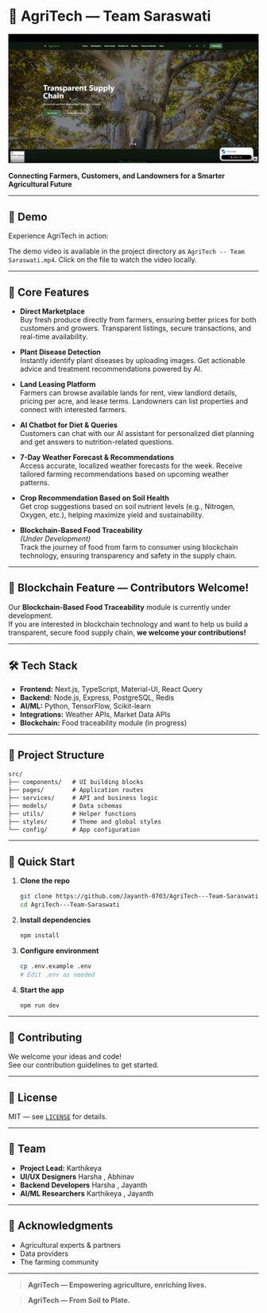 # 🌾 AgriTech — Team Saraswati

![AgriTech Cover](./Cover.png)

**Connecting Farmers, Customers, and Landowners for a Smarter Agricultural Future**

---

## 🎥 Demo

Experience AgriTech in action:

The demo video is available in the project directory as `AgriTech -- Team Saraswati.mp4`. Click on the file to watch the video locally.

---

## 🌟 Core Features

- **Direct Marketplace**  
  Buy fresh produce directly from farmers, ensuring better prices for both customers and growers. Transparent listings, secure transactions, and real-time availability.

- **Plant Disease Detection**  
  Instantly identify plant diseases by uploading images. Get actionable advice and treatment recommendations powered by AI.

- **Land Leasing Platform**  
  Farmers can browse available lands for rent, view landlord details, pricing per acre, and lease terms. Landowners can list properties and connect with interested farmers.

- **AI Chatbot for Diet & Queries**  
  Customers can chat with our AI assistant for personalized diet planning and get answers to nutrition-related questions.

- **7-Day Weather Forecast & Recommendations**  
  Access accurate, localized weather forecasts for the week. Receive tailored farming recommendations based on upcoming weather patterns.

- **Crop Recommendation Based on Soil Health**  
  Get crop suggestions based on soil nutrient levels (e.g., Nitrogen, Oxygen, etc.), helping maximize yield and sustainability.

- **Blockchain-Based Food Traceability**  
  *(Under Development)*  
  Track the journey of food from farm to consumer using blockchain technology, ensuring transparency and safety in the supply chain.

---

## 🚧 Blockchain Feature — Contributors Welcome!

Our **Blockchain-Based Food Traceability** module is currently under development.  
If you are interested in blockchain technology and want to help us build a transparent, secure food supply chain, **we welcome your contributions!**

---

## 🛠️ Tech Stack

- **Frontend:** Next.js, TypeScript, Material-UI, React Query  
- **Backend:** Node.js, Express, PostgreSQL, Redis  
- **AI/ML:** Python, TensorFlow, Scikit-learn  
- **Integrations:** Weather APIs, Market Data APIs  
- **Blockchain:** Food traceability module (in progress)

---

## 📁 Project Structure

````plaintext
src/
├── components/   # UI building blocks
├── pages/        # Application routes
├── services/     # API and business logic
├── models/       # Data schemas
├── utils/        # Helper functions
├── styles/       # Theme and global styles
└── config/       # App configuration
````

---

## 🚀 Quick Start

1. **Clone the repo**
   ```bash
   git clone https://github.com/Jayanth-0703/AgriTech---Team-Saraswati.git
   cd AgriTech---Team-Saraswati
   ```

2. **Install dependencies**
   ```bash
   npm install
   ```

3. **Configure environment**
   ```bash
   cp .env.example .env
   # Edit .env as needed
   ```

4. **Start the app**
   ```bash
   npm run dev
   ```

---

## 🤝 Contributing

We welcome your ideas and code!  
See our contribution guidelines to get started.

---

## 📜 License

MIT — see [`LICENSE`](LICENSE ) for details.

---

## 👥 Team

- **Project Lead:** Karthikeya
- **UI/UX Designers**  Harsha , Abhinav
- **Backend Developers**  Harsha , Jayanth
- **AI/ML Researchers** Karthikeya , Jayanth

---

## 🙏 Acknowledgments

- Agricultural experts & partners  
- Data providers  
- The farming community

---

> **AgriTech — Empowering agriculture, enriching lives.**
> 

> **AgriTech — From Soil to Plate.**
